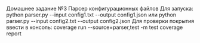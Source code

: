 Домашнее задание №3
Парсер конфигурационных файлов
Для запуска:
python parser.py --input config1.txt --output config1.json
или
python parser.py --input config2.txt --output config2.json
Для проверки покрытия ввести в консоль:
coverage run --source=parser,test -m test
coverage report
